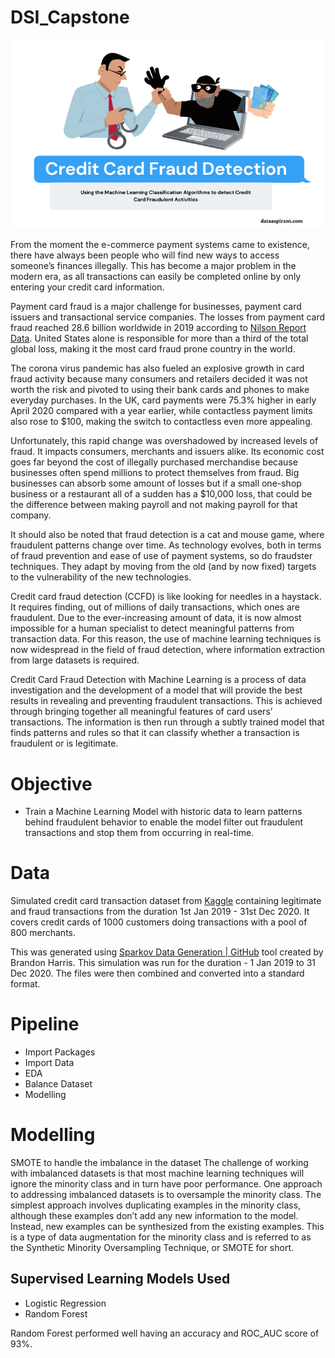 # DSI_Capstone

<div align="center">
  
![image](https://github.com/NancyArmah/DSI_Capstone/blob/main/ccfraud.png)
  
</div>

From the moment the e-commerce payment systems came to existence, there have always been people who will find new ways to access someone’s finances illegally. This has become a major problem in the modern era, as all transactions can easily be completed online by only entering your credit card information.

Payment card fraud is a major challenge for businesses, payment card issuers and transactional service companies. The losses from payment card fraud reached 28.6 billion worldwide in 2019 according to [Nilson Report Data](https://nilsonreport.com/content_promo.php?id_promo=16). United States alone is responsible for more than a third of the total global loss, making it the most card fraud prone country in the world. 

The corona virus pandemic has also fueled an explosive growth in card fraud activity because many consumers and retailers decided it was not worth the risk and pivoted to using their bank cards and phones to make everyday purchases. In the UK, card payments were 75.3% higher in early April 2020 compared with a year earlier, while contactless payment limits also rose to $100, making the switch to contactless even more appealing.

Unfortunately, this rapid change was overshadowed by increased levels of fraud. It impacts consumers, merchants and issuers alike. Its economic cost goes far beyond the cost of illegally purchased merchandise because businesses often spend millions to protect themselves from fraud. Big businesses can absorb some amount of losses but if a small one-shop business or a restaurant all of a sudden has a $10,000 loss, that could be the difference between making payroll and not making payroll for that company.

It should also be noted that fraud detection is a cat and mouse game, where fraudulent patterns change over time. As technology evolves, both in terms of fraud prevention and ease of use of payment systems, so do fraudster techniques. They adapt by moving from the old (and by now fixed) targets to the vulnerability of the new technologies.

Credit card fraud detection (CCFD) is like looking for needles in a haystack. It requires finding, out of millions of daily transactions, which ones are fraudulent. Due to the ever-increasing amount of data, it is now almost impossible for a human specialist to detect meaningful patterns from transaction data. For this reason, the use of machine learning techniques is now widespread in the field of fraud detection, where information extraction from large datasets is required.

Credit Card Fraud Detection with Machine Learning is a process of data investigation and the development of a model that will provide the best results in revealing and preventing fraudulent transactions. This is achieved through bringing together all meaningful features of card users’ transactions. The information is then run through a subtly trained model that finds patterns and rules so that it can classify whether a transaction is fraudulent or is legitimate. 

# Objective

*   Train a Machine Learning Model with historic data to learn patterns behind fraudulent behavior to enable the model filter out fraudulent transactions and stop them from occurring in real-time.

#  Data

Simulated credit card transaction dataset from [Kaggle](https://www.kaggle.com/datasets/kartik2112/fraud-detection) containing legitimate and fraud transactions from the duration 1st Jan 2019 - 31st Dec 2020. It covers credit cards of 1000 customers doing transactions with a pool of 800 merchants.

This was generated using [Sparkov Data Generation | GitHub](https://github.com/namebrandon/Sparkov_Data_Generation) tool created by Brandon Harris. This simulation was run for the duration - 1 Jan 2019 to 31 Dec 2020. The files were then combined and converted into a standard format.

# Pipeline

* Import Packages
* Import Data
* EDA
* Balance Dataset
* Modelling

# Modelling

SMOTE to handle the imbalance in the dataset
The challenge of working with imbalanced datasets is that most machine learning techniques will ignore the minority class and in turn have poor performance. One approach to addressing imbalanced datasets is to oversample the minority class. The simplest approach involves duplicating examples in the minority class, although these examples don’t add any new information to the model. Instead, new examples can be synthesized from the existing examples. This is a type of data augmentation for the minority class and is referred to as the Synthetic Minority Oversampling Technique, or SMOTE for short.

## Supervised Learning Models Used

* Logistic Regression
* Random Forest

Random Forest performed well having an accuracy and ROC_AUC score of 93%.
